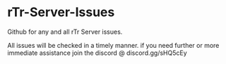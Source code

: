 # rTr-Server-Issues
Github for any and all rTr Server issues.

All issues will be checked in a timely manner. if you need further or more immediate assistance join the discord @ discord.gg/sHQ5cEy
